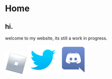 # Home
## hi.
welcome to my website, its still a work in progress.

[<img src="rblxicon.png">](https://www.roblox.com/users/3377977629/profile) 
[<img src="twitter.png">](https://twitter.com/@1337emerald_) 
[<img src="discord.png">](https://discordapp.com/users/930024839408922635)
